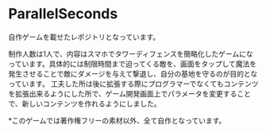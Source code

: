 # ParallelSeconds
自作ゲームを載せたレポジトリとなっています。

制作人数は1人で、内容はスマホでタワーディフェンスを簡略化したゲームになっています。具体的には制限時間まで迫ってくる敵を、画面をタップして魔法を発生させることで敵にダメージを与えて撃退し、自分の基地を守るのが目的となっています。
工夫した所は後に拡張する際にプログラマーでなくてもコンテンツを拡張出来るようにした所で、ゲーム開発画面上でパラメータを変更することで、新しいコンテンツを作れるようにしました。


*このゲームでは著作権フリーの素材以外、全て自作となっています。
